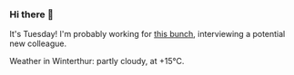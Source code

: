 ### Hi there :wave:

It's Tuesday! I'm probably working for [this bunch](https://github.com/kohofinancial), interviewing a potential new colleague.

Weather in Winterthur: partly cloudy, at +15°C.
